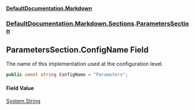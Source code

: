#### [DefaultDocumentation\.Markdown](../../../../index.md 'index')
### [DefaultDocumentation\.Markdown\.Sections](../../../../index.md#DefaultDocumentation.Markdown.Sections 'DefaultDocumentation\.Markdown\.Sections').[ParametersSection](index.md 'DefaultDocumentation\.Markdown\.Sections\.ParametersSection')

## ParametersSection\.ConfigName Field

The name of this implementation used at the configuration level\.

```csharp
public const string ConfigName = "Parameters";
```

#### Field Value
[System\.String](https://learn.microsoft.com/en-us/dotnet/api/system.string 'System\.String')